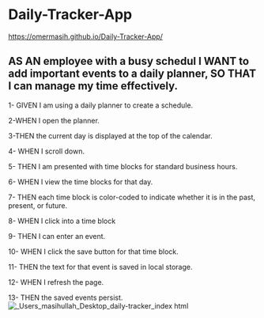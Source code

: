 # Daily-Tracker-App

https://omermasih.github.io/Daily-Tracker-App/

## AS AN employee with a busy schedul I WANT to add important events to a daily planner, SO THAT I can manage my time effectively.


1- GIVEN I am using a daily planner to create a schedule.

2-WHEN I open the planner.

3-THEN the current day is displayed at the top of the calendar.

4- WHEN I scroll down.

5- THEN I am presented with time blocks for standard business hours.

6- WHEN I view the time blocks for that day.

7- THEN each time block is color-coded to indicate whether it is in the past, present, or future.

8- WHEN I click into a time block

9- THEN I can enter an event.

10- WHEN I click the save button for that time block.

11- THEN the text for that event is saved in local storage.

12- WHEN I refresh the page.

13- THEN the saved events persist.
![_Users_masihullah_Desktop_daily-tracker_index html](https://user-images.githubusercontent.com/111917255/215351043-dd8c8d02-9d3c-423d-8b67-76b487ca5ffe.png)
